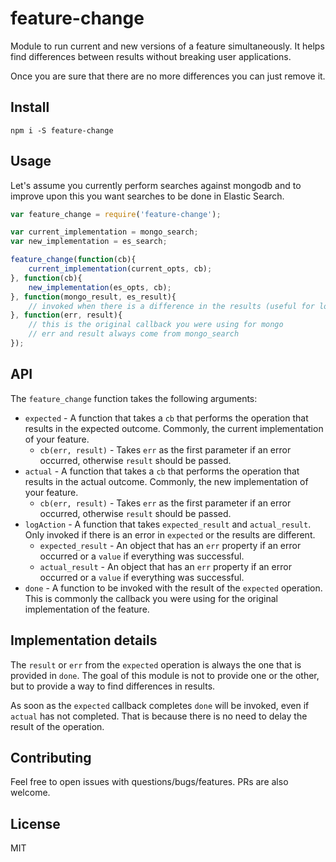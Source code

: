 # feature-change

Module to run current and new versions of a feature simultaneously. It helps find differences between results without breaking user applications.

Once you are sure that there are no more differences you can just remove it.

## Install
```
npm i -S feature-change
```

## Usage
Let's assume you currently perform searches against mongodb and to improve upon this you want searches to be done in Elastic Search.
```js
var feature_change = require('feature-change');

var current_implementation = mongo_search;
var new_implementation = es_search;

feature_change(function(cb){
    current_implementation(current_opts, cb);
}, function(cb){
    new_implementation(es_opts, cb);
}, function(mongo_result, es_result){
    // invoked when there is a difference in the results (useful for logging)
}, function(err, result){
    // this is the original callback you were using for mongo
    // err and result always come from mongo_search
});
```

## API
The `feature_change` function takes the following arguments:
* `expected` - A function that takes a `cb` that performs the operation that results in the expected outcome. Commonly, the current implementation of your feature. 
  * `cb(err, result)` - Takes `err` as the first parameter if an error occurred, otherwise `result` should be passed.
* `actual` - A function that takes a `cb` that performs the operation that results in the actual outcome. Commonly, the new implementation of your feature. 
    * `cb(err, result)` - Takes `err` as the first parameter if an error occurred, otherwise `result` should be passed.
* `logAction` - A function that takes `expected_result` and `actual_result`. Only invoked if there is an error in `expected` or the results are different.
    * `expected_result` - An object that has an `err` property if an error occurred or a `value` if everything was successful.
    * `actual_result` - An object that has an `err` property if an error occurred or a `value` if everything was successful.
* `done` - A function to be invoked with the result of the `expected` operation. This is commonly the callback you were using for the original implementation of the feature.

## Implementation details
The `result` or `err` from the `expected` operation is always the one that is provided in `done`. The goal of this module is not to provide one or the other, but to provide a way to find differences in results.

As soon as the `expected` callback completes `done` will be invoked, even if `actual` has not completed. That is because there is no need to delay the result of the operation.

## Contributing
Feel free to open issues with questions/bugs/features. PRs are also welcome.

## License
MIT
